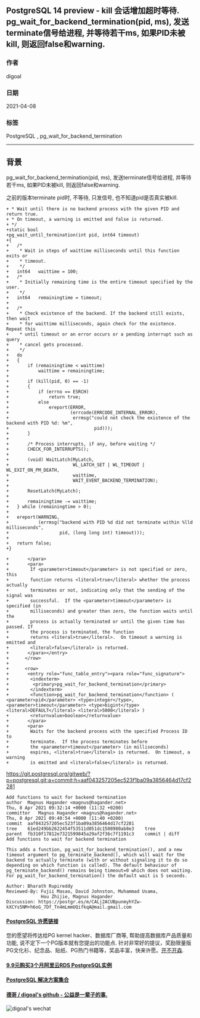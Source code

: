 ## PostgreSQL 14 preview - kill 会话增加超时等待. pg_wait_for_backend_termination(pid, ms), 发送terminate信号给进程, 并等待若干ms, 如果PID未被kill, 则返回false和warning.     
    
### 作者    
digoal    
    
### 日期    
2021-04-08     
    
### 标签    
PostgreSQL , pg_wait_for_backend_termination     
    
----    
    
## 背景    
pg_wait_for_backend_termination(pid, ms), 发送terminate信号给进程, 并等待若干ms, 如果PID未被kill, 则返回false和warning.  
  
之前的版本terminate pid时, 不等待, 只发信号, 也不知道pid是否真实被kill.    
  
```  
+ * Wait until there is no backend process with the given PID and return true.  
+ * On timeout, a warning is emitted and false is returned.  
+ */  
+static bool  
+pg_wait_until_termination(int pid, int64 timeout)  
+{  
+   /*  
+    * Wait in steps of waittime milliseconds until this function exits or  
+    * timeout.  
+    */  
+   int64   waittime = 100;  
+   /*  
+    * Initially remaining time is the entire timeout specified by the user.  
+    */  
+   int64   remainingtime = timeout;  
+  
+   /*  
+    * Check existence of the backend. If the backend still exists, then wait  
+    * for waittime milliseconds, again check for the existence. Repeat this  
+    * until timeout or an error occurs or a pending interrupt such as query  
+    * cancel gets processed.  
+    */  
+   do  
+   {  
+       if (remainingtime < waittime)  
+           waittime = remainingtime;  
+  
+       if (kill(pid, 0) == -1)  
+       {  
+           if (errno == ESRCH)  
+               return true;  
+           else  
+               ereport(ERROR,  
+                       (errcode(ERRCODE_INTERNAL_ERROR),  
+                        errmsg("could not check the existence of the backend with PID %d: %m",  
+                                pid)));  
+       }  
+  
+       /* Process interrupts, if any, before waiting */  
+       CHECK_FOR_INTERRUPTS();  
+  
+       (void) WaitLatch(MyLatch,  
+                        WL_LATCH_SET | WL_TIMEOUT | WL_EXIT_ON_PM_DEATH,  
+                        waittime,  
+                        WAIT_EVENT_BACKEND_TERMINATION);  
+  
+       ResetLatch(MyLatch);  
+  
+       remainingtime -= waittime;  
+   } while (remainingtime > 0);  
+  
+   ereport(WARNING,  
+           (errmsg("backend with PID %d did not terminate within %lld milliseconds",  
+                   pid, (long long int) timeout)));  
+  
+   return false;  
+}  
```  
  
```  
+       </para>  
+       <para>  
+        If <parameter>timeout</parameter> is not specified or zero, this  
+        function returns <literal>true</literal> whether the process actually  
+        terminates or not, indicating only that the sending of the signal was  
+        successful.  If the <parameter>timeout</parameter> is specified (in  
+        milliseconds) and greater than zero, the function waits until the  
+        process is actually terminated or until the given time has passed. If  
+        the process is terminated, the function  
+        returns <literal>true</literal>.  On timeout a warning is emitted and  
+        <literal>false</literal> is returned.  
+       </para></entry>  
+      </row>  
+  
+      <row>  
+       <entry role="func_table_entry"><para role="func_signature">  
+        <indexterm>  
+         <primary>pg_wait_for_backend_termination</primary>  
+        </indexterm>  
+        <function>pg_wait_for_backend_termination</function> ( <parameter>pid</parameter> <type>integer</type>, <parameter>timeout</parameter> <type>bigint</type> <literal>DEFAULT</literal> <literal>5000</literal> )  
+        <returnvalue>boolean</returnvalue>  
+       </para>  
+       <para>  
+        Waits for the backend process with the specified Process ID to  
+        terminate.  If the process terminates before  
+        the <parameter>timeout</parameter> (in milliseconds)  
+        expires, <literal>true</literal> is returned.  On timeout, a warning  
+        is emitted and <literal>false</literal> is returned.  
```  
  
https://git.postgresql.org/gitweb/?p=postgresql.git;a=commit;h=aaf043257205ec523f1ba09a3856464d17cf2281  
  
```    
Add functions to wait for backend termination  
author	Magnus Hagander <magnus@hagander.net>	  
Thu, 8 Apr 2021 09:32:14 +0000 (11:32 +0200)  
committer	Magnus Hagander <magnus@hagander.net>	  
Thu, 8 Apr 2021 09:40:54 +0000 (11:40 +0200)  
commit	aaf043257205ec523f1ba09a3856464d17cf2281  
tree	61ed249bb2622454f53511d051dc1508980ab8e3	tree  
parent	fb310f17812e7321599845a29af2f36c7f1191c3	commit | diff  
Add functions to wait for backend termination  
  
This adds a function, pg_wait_for_backend_termination(), and a new  
timeout argument to pg_terminate_backend(), which will wait for the  
backend to actually terminate (with or without signaling it to do so  
depending on which function is called). The default behaviour of  
pg_terminate_backend() remains being timeout=0 which does not waiting.  
For pg_wait_for_backend_termination() the default wait is 5 seconds.  
  
Author: Bharath Rupireddy  
Reviewed-By: Fujii Masao, David Johnston, Muhammad Usama,  
             Hou Zhijie, Magnus Hagander  
Discussion: https://postgr.es/m/CALj2ACUBpunmyhYZw-kXCYs5NM+h6oG_7Df_Tn4mLmmUQifkqA@mail.gmail.com  
```  
  
  
#### [PostgreSQL 许愿链接](https://github.com/digoal/blog/issues/76 "269ac3d1c492e938c0191101c7238216")
您的愿望将传达给PG kernel hacker、数据库厂商等, 帮助提高数据库产品质量和功能, 说不定下一个PG版本就有您提出的功能点. 针对非常好的提议，奖励限量版PG文化衫、纪念品、贴纸、PG热门书籍等，奖品丰富，快来许愿。[开不开森](https://github.com/digoal/blog/issues/76 "269ac3d1c492e938c0191101c7238216").  
  
  
#### [9.9元购买3个月阿里云RDS PostgreSQL实例](https://www.aliyun.com/database/postgresqlactivity "57258f76c37864c6e6d23383d05714ea")
  
  
#### [PostgreSQL 解决方案集合](https://yq.aliyun.com/topic/118 "40cff096e9ed7122c512b35d8561d9c8")
  
  
#### [德哥 / digoal's github - 公益是一辈子的事.](https://github.com/digoal/blog/blob/master/README.md "22709685feb7cab07d30f30387f0a9ae")
  
  
![digoal's wechat](../pic/digoal_weixin.jpg "f7ad92eeba24523fd47a6e1a0e691b59")
  
